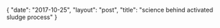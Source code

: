 {
   "date": "2017-10-25",
   "layout": "post",
   "title": "science behind activated sludge process"
}

